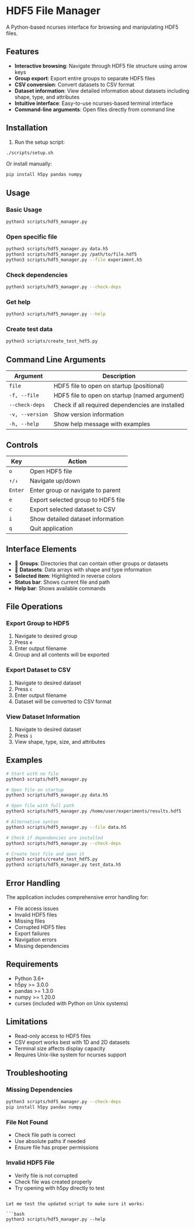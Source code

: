 # HDF5 File Manager

A Python-based ncurses interface for browsing and manipulating HDF5 files.

## Features

- **Interactive browsing**: Navigate through HDF5 file structure using arrow keys
- **Group export**: Export entire groups to separate HDF5 files
- **CSV conversion**: Convert datasets to CSV format
- **Dataset information**: View detailed information about datasets including shape, type, and attributes
- **Intuitive interface**: Easy-to-use ncurses-based terminal interface
- **Command-line arguments**: Open files directly from command line

## Installation

1. Run the setup script:
```bash
./scripts/setup.sh
```

Or install manually:
```bash
pip install h5py pandas numpy
```

## Usage

### Basic Usage
```bash
python3 scripts/hdf5_manager.py
```

### Open specific file
```bash
python3 scripts/hdf5_manager.py data.h5
python3 scripts/hdf5_manager.py /path/to/file.hdf5
python3 scripts/hdf5_manager.py --file experiment.h5
```

### Check dependencies
```bash
python3 scripts/hdf5_manager.py --check-deps
```

### Get help
```bash
python3 scripts/hdf5_manager.py --help
```

### Create test data
```bash
python3 scripts/create_test_hdf5.py
```

## Command Line Arguments

| Argument | Description |
|----------|-------------|
| `file` | HDF5 file to open on startup (positional) |
| `-f, --file` | HDF5 file to open on startup (named argument) |
| `--check-deps` | Check if all required dependencies are installed |
| `-v, --version` | Show version information |
| `-h, --help` | Show help message with examples |

## Controls

| Key | Action |
|-----|--------|
| `o` | Open HDF5 file |
| `↑/↓` | Navigate up/down |
| `Enter` | Enter group or navigate to parent |
| `e` | Export selected group to HDF5 file |
| `c` | Export selected dataset to CSV |
| `i` | Show detailed dataset information |
| `q` | Quit application |

## Interface Elements

- 📁 **Groups**: Directories that can contain other groups or datasets
- 📄 **Datasets**: Data arrays with shape and type information
- **Selected item**: Highlighted in reverse colors
- **Status bar**: Shows current file and path
- **Help bar**: Shows available commands

## File Operations

### Export Group to HDF5
1. Navigate to desired group
2. Press `e`
3. Enter output filename
4. Group and all contents will be exported

### Export Dataset to CSV
1. Navigate to desired dataset
2. Press `c`
3. Enter output filename
4. Dataset will be converted to CSV format

### View Dataset Information
1. Navigate to desired dataset
2. Press `i`
3. View shape, type, size, and attributes

## Examples

```bash
# Start with no file
python3 scripts/hdf5_manager.py

# Open file on startup
python3 scripts/hdf5_manager.py data.h5

# Open file with full path
python3 scripts/hdf5_manager.py /home/user/experiments/results.hdf5

# Alternative syntax
python3 scripts/hdf5_manager.py --file data.h5

# Check if dependencies are installed
python3 scripts/hdf5_manager.py --check-deps

# Create test file and open it
python3 scripts/create_test_hdf5.py
python3 scripts/hdf5_manager.py test_data.h5
```

## Error Handling

The application includes comprehensive error handling for:
- File access issues
- Invalid HDF5 files
- Missing files
- Corrupted HDF5 files
- Export failures
- Navigation errors
- Missing dependencies

## Requirements

- Python 3.6+
- h5py >= 3.0.0
- pandas >= 1.3.0
- numpy >= 1.20.0
- curses (included with Python on Unix systems)

## Limitations

- Read-only access to HDF5 files
- CSV export works best with 1D and 2D datasets
- Terminal size affects display capacity
- Requires Unix-like system for ncurses support

## Troubleshooting

### Missing Dependencies
```bash
python3 scripts/hdf5_manager.py --check-deps
pip install h5py pandas numpy
```

### File Not Found
- Check file path is correct
- Use absolute paths if needed
- Ensure file has proper permissions

### Invalid HDF5 File
- Verify file is not corrupted
- Check file was created properly
- Try opening with h5py directly to test
```

Let me test the updated script to make sure it works:

```bash
python3 scripts/hdf5_manager.py --help

